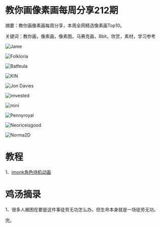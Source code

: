 # 教你画像素画每周分享212期

摘要：教你画像素画每周分享，本周全网精选像素画Top10。

关键词：教你画，像素画，像素图，马赛克画，8bit，欣赏，素材，学习参考

![Jame](https://files.mdnice.com/user/10493/12fc81b7-f77b-4902-894f-e035819f96ed.png)

![Folkloria](https://files.mdnice.com/user/10493/31fad44e-935e-4f9d-b1f4-6acef7ac798f.png)

![Batfeula](https://files.mdnice.com/user/10493/69b60f7f-81ae-4b61-afb6-37cee649f818.png)

![KIN](https://files.mdnice.com/user/10493/cf818a8d-3ee1-46dd-983a-e14e6bce6590.png)

![Jon Davies](https://files.mdnice.com/user/10493/a07c1db8-caf8-4923-91ce-b7f351e83443.png)

![imvested](https://files.mdnice.com/user/10493/32f4f6df-353f-45be-8a29-c7ad3e1ebc61.png)

![mini](https://files.mdnice.com/user/10493/be083a0b-ec73-4530-b0dd-40b34633eab6.png)

![Pennyroyal](https://files.mdnice.com/user/10493/3fc6bae8-560f-4dd4-85f4-94f644a29189.png)

![Neoriceisgood](https://files.mdnice.com/user/10493/92fa7ac8-4488-41b3-95ce-9d44df270ffd.png)

![Norma2D](https://files.mdnice.com/user/10493/d59fb562-46c8-49ca-a7cf-c4055dfd6688.png)



# 教程

1、[imonk角色待机动画](https://mp.weixin.qq.com/s/grBzBqyG1w88WvQVhlI40Q)

# 鸡汤摘录

1、很多人被困在要是这件事徒劳无功怎么办。但生命本身就是一场徒劳无功。

完。